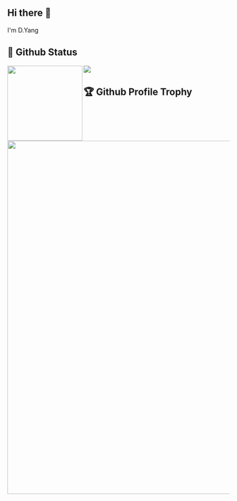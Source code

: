 ## Hi there 👋

I'm D.Yang

## 🔖 Github Status

<div>
  <img height="170" align="left" src="https://github-readme-stats.vercel.app/api?username=yangyang0507&count_private=true&show_icons=true&theme=onedark" />
  <img src="https://github-readme-stats.vercel.app/api/top-langs/?username=yangyang0507&layout=compact&theme=onedark" />
</div>

## 🏆 Github Profile Trophy

<a href="https://github.com/ryo-ma/github-profile-trophy">
  <img width=800 src="https://github-profile-trophy.vercel.app/?username=yangyang0507&column=8&theme=onedark&no-frame=true"/>
</a>
